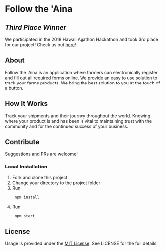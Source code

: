 # Follow the 'Aina

## **_Third Place Winner_**

We participated in the 2018 Hawaii Agathon Hackathon and took 3rd place for our project! Check us out [here](https://devpost.com/software/follow-the-aina)!

## About

Follow the 'Aina is an application where farmers can electronically register and fill out all required forms online. We provide an easy to use solution to track your farms products. We bring the best solution to you at the touch of a button.

## How It Works

Track your shipments and their journey throughout the world. Knowing where your product is and has been is vital to maintaining trust with the community and for the continued success of your business.

## Contribute

Suggestions and PRs are welcome!

### Local Installation

1. Fork and clone this project
2. Change your directory to the project folder
3. Run
   ```bash
    npm install
   ```
4. Run
   ```bash
    npm start
   ```

## License

Usage is provided under the [MIT License](http://http//opensource.org/licenses/mit-license.php). See LICENSE for the full details.
